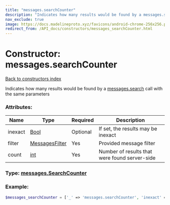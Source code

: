 ```yaml
---
title: "messages.searchCounter"
description: "Indicates how many results would be found by a messages.search call with the same parameters"
nav_exclude: true
image: https://docs.madelineproto.xyz/favicons/android-chrome-256x256.png
redirect_from: /API_docs/constructors/messages_searchCounter.html
---
```

# Constructor: messages.searchCounter  
[Back to constructors index](/API_docs/constructors/index.md)



Indicates how many results would be found by a [messages.search](../methods/messages.search.md) call with the same parameters

### Attributes:

| Name     |    Type       | Required | Description |
|----------|---------------|----------|-------------|
|inexact|[Bool](/API_docs/types/Bool.md) | Optional|If set, the results may be inexact|
|filter|[MessagesFilter](/API_docs/types/MessagesFilter.md) | Yes|Provided message filter|
|count|[int](/API_docs/types/int.md) | Yes|Number of results that were found server-side|



### Type: [messages.SearchCounter](/API_docs/types/messages.SearchCounter.md)


### Example:

```php
$messages_searchCounter = ['_' => 'messages.searchCounter', 'inexact' => Bool, 'filter' => MessagesFilter, 'count' => int];
```  
